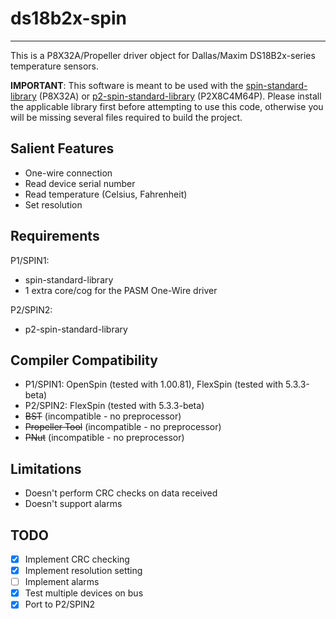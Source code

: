 # ds18b2x-spin 
--------------

This is a P8X32A/Propeller driver object for Dallas/Maxim DS18B2x-series temperature sensors.

**IMPORTANT**: This software is meant to be used with the [spin-standard-library](https://github.com/avsa242/spin-standard-library) (P8X32A) or [p2-spin-standard-library](https://github.com/avsa242/p2-spin-standard-library) (P2X8C4M64P). Please install the applicable library first before attempting to use this code, otherwise you will be missing several files required to build the project.

## Salient Features

* One-wire connection
* Read device serial number
* Read temperature (Celsius, Fahrenheit)
* Set resolution

## Requirements

P1/SPIN1:
* spin-standard-library
* 1 extra core/cog for the PASM One-Wire driver

P2/SPIN2:
* p2-spin-standard-library

## Compiler Compatibility

* P1/SPIN1: OpenSpin (tested with 1.00.81), FlexSpin (tested with 5.3.3-beta)
* P2/SPIN2: FlexSpin (tested with 5.3.3-beta)
* ~~BST~~ (incompatible - no preprocessor)
* ~~Propeller Tool~~ (incompatible - no preprocessor)
* ~~PNut~~ (incompatible - no preprocessor)

## Limitations

* Doesn't perform CRC checks on data received
* Doesn't support alarms

## TODO

- [x] Implement CRC checking
- [x] Implement resolution setting
- [ ] Implement alarms
- [x] Test multiple devices on bus
- [x] Port to P2/SPIN2
